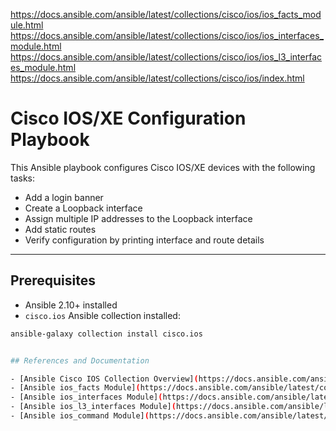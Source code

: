 https://docs.ansible.com/ansible/latest/collections/cisco/ios/ios_facts_module.html
https://docs.ansible.com/ansible/latest/collections/cisco/ios/ios_interfaces_module.html
https://docs.ansible.com/ansible/latest/collections/cisco/ios/ios_l3_interfaces_module.html
https://docs.ansible.com/ansible/latest/collections/cisco/ios/index.html

# Cisco IOS/XE Configuration Playbook

This Ansible playbook configures Cisco IOS/XE devices with the following tasks:

- Add a login banner
- Create a Loopback interface
- Assign multiple IP addresses to the Loopback interface
- Add static routes
- Verify configuration by printing interface and route details

---

## Prerequisites

- Ansible 2.10+ installed
- `cisco.ios` Ansible collection installed:

```bash
ansible-galaxy collection install cisco.ios


## References and Documentation

- [Ansible Cisco IOS Collection Overview](https://docs.ansible.com/ansible/latest/collections/cisco/ios/index.html)  
- [Ansible ios_facts Module](https://docs.ansible.com/ansible/latest/collections/cisco/ios/ios_facts_module.html)  
- [Ansible ios_interfaces Module](https://docs.ansible.com/ansible/latest/collections/cisco/ios/ios_interfaces_module.html)  
- [Ansible ios_l3_interfaces Module](https://docs.ansible.com/ansible/latest/collections/cisco/ios/ios_l3_interfaces_module.html)  
- [Ansible ios_command Module](https://docs.ansible.com/ansible/latest/collections/cisco/ios/ios_command_module.html)  


